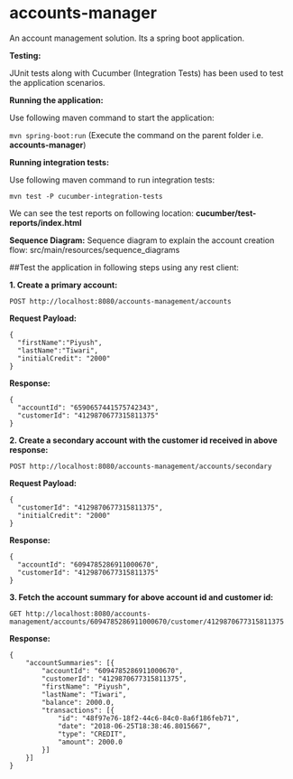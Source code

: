 # accounts-manager
An account management solution. Its a spring boot application.

**Testing:**

JUnit tests along with Cucumber (Integration Tests) has been used to test the application scenarios.

**Running the application:**

Use following maven command to start the application:

`mvn spring-boot:run` (Execute the command on the parent folder i.e. **accounts-manager**)

**Running integration tests:**

Use following maven command to run integration tests:

`mvn test -P cucumber-integration-tests`

We can see the test reports on following location: 
**cucumber/test-reports/index.html**

**Sequence Diagram:** Sequence diagram to explain the account creation flow: src/main/resources/sequence_diagrams       


##Test the application in following steps using any rest client:

**1. Create a primary account:**

`POST http://localhost:8080/accounts-management/accounts`

**Request Payload:**
```
{
  "firstName":"Piyush",
  "lastName":"Tiwari",
  "initialCredit": "2000"
}
```
**Response:**
```
{
  "accountId": "6590657441575742343",
  "customerId": "4129870677315811375"
}
```
**2. Create a secondary account with the customer id received in above response:**

`POST http://localhost:8080/accounts-management/accounts/secondary`

**Request Payload:**
```
{
  "customerId": "4129870677315811375",
  "initialCredit": "2000"
}
```
**Response:**
```
{
  "accountId": "6094785286911000670",
  "customerId": "4129870677315811375"
}
```
**3. Fetch the account summary for above account id and customer id:** 

`GET http://localhost:8080/accounts-management/accounts/6094785286911000670/customer/4129870677315811375`

**Response:**
```
{
	"accountSummaries": [{
		"accountId": "6094785286911000670",
		"customerId": "4129870677315811375",
		"firstName": "Piyush",
		"lastName": "Tiwari",
		"balance": 2000.0,
		"transactions": [{
			"id": "48f97e76-18f2-44c6-84c0-8a6f186feb71",
			"date": "2018-06-25T18:38:46.8015667",
			"type": "CREDIT",
			"amount": 2000.0
		}]
	}]
}
```









